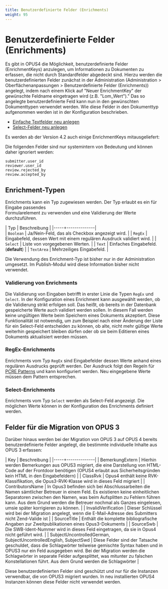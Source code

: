 ```yaml
--- 
title: Benutzerdefinierte Felder (Enrichments)
weight: 95
---
```


# Benutzerdefinierte Felder (Enrichments)

Es gibt in OPUS4 die Möglichkeit, benutzerdefinierte Felder (EnrichmentKeys) anzulegen, um
Informationen zu Dokumenten zu erfassen, die nicht durch Standardfelder abgedeckt sind. Hierzu
werden die benutzerdefinierten Felder zunächst in der Administration (Administration >
Oberflächenanpassungen > Benutzerdefinierte Felder (Enrichments)) angelegt, indem nach einem
Klick auf "Neuer EnrichmentKey" der gewünschte Feldname eingetragen wird (z.B. "Lom_Wert")."
Das so angelegte benutzerdefinierte Feld kann nun in den gewünschten Dokumenttypen verwendet
werden. Wie diese Felder in den Dokumenttyp aufgenommen werden ist in der Konfiguration
beschrieben.

* [Einfache Textfelder neu anlegen](../translation/fields.html#einfache-textfelder-neu-anlegen)
* [Select-Felder neu anlegen](../translation/fields.html#select-felder-neu-anlegen)

Es werden ab der Version 4.2 auch einige EnrichmentKeys mitausgeliefert:

Die folgenden Felder sind nur systemintern von Bedeutung und können daher ignoriert werden:

    submitter.user_id
    reviewer.user_id
    review.rejected_by
    review.accepted_by

## Enrichment-Typen

Enrichments kann ein Typ zugewiesen werden. Der Typ erlaubt es ein für Eingabe passendes  
Formularelement zu verwenden und eine Validierung der Werte durchzuführen.

| Typ | Beschreibung |
|-----+--------------|    
| `Boolean`  | Ja/Nein-Feld, das als Checkbox angezeigt wird. |
| `RegEx`    | Eingabefeld, dessen Wert mit einem regulären Ausdruck validiert wird. |
| `Select`   | Liste von vorgegebenen Werten. |
| `Text`     | Einfaches Eingabefeld. (__default__) |
| `TextArea` | Mehrzeiliges Eingabefeld. | 

<p class="info">
Die Verwendung des Enrichment-Typ ist bisher nur in der Administration umgesetzt. Im 
Publish-Modul wird diese Information bisher nicht verwendet.
</p>

### Validierung von Enrichments

Die Validierung von Eingaben betrifft in erster Linie die Typen `RegEx` und `Select`. In der Konfiguration eines
Enrichment kann ausgewählt werden, ob die Validierung strikt erfolgen soll. Das heißt, ob bereits in der Datenbank
gespeicherte Werte auch validiert werden sollen. In diesem Fall werden keine ungültigen Werte beim Speichern 
eines Dokuments akzeptiert. Diese Funktionalität ist notwendig, um zum Beispiel nach einer Änderung der Liste für 
ein Select-Feld entscheiden zu können, ob alte, nicht mehr gültige Werte weiterhin gespeichert bleiben dürfen oder 
ob sie beim Editieren eines Dokuments aktualisiert werden müssen. 

### __RegEx__-Enrichments

Enrichments vom Typ `RegEx` sind Eingabefelder dessen Werte anhand eines regulären Ausdrucks geprüft werden. Der
Ausdruck folgt den Regeln für [PCRE Patterns](https://www.php.net/manual/en/pcre.pattern.php) und kann konfiguriert
werden. Neu eingegebene Werte müssen dem Pattern entsprechen. 

### __Select__-Enrichments

Enrichments vom Typ `Select` werden als Select-Feld angezeigt. Die möglichen Werte können in der Konfiguration des
Enrichments definiert werden.
    
## Felder für die Migration von OPUS 3    

Darüber hinaus werden bei der Migration von OPUS 3 auf OPUS 4 bereits benutzerdefinierte Felder
angelegt, die bestimmte individuelle Inhalte aus OPUS 3 erfassen:

| Key | Beschreibung |
|-----+--------------|
| BemerkungExtern | Hierhin werden Bemerkungen aus OPUS3 migriert, die eine Darstellung von HTML-Code auf der Frontdoor benötigen (OPUS4 erlaubt aus Sicherheitsgründen kein HTML in den Eingabefeldern) |
| ClassRvk | Opus4 enthält keine RVK-Klassifikation, die Opus3-RVK-Klasse wird in dieses Feld migriert |
| ContributorsName | In Opus3 befinden sich bei Abschlussarbeiten die Namen sämtlicher Betreuer in einem Feld. Es existieren keine einheitlichen Separatoren zwischen den Namen, was beim Aufsplitten zu Fehlern führen kann. Aus dem Grund werden die Betreuer nochmal als Ganzes eingelesen, umsie später korrigieren zu können. |
| InvalidVerification | Dieser Schlüssel wird bei der Migration angelegt, wenn die E-Mail-Adresse des Submitters nicht Zend-Valide ist |
| SourceTitle | Enthält die komplette bibliografische Angaben zur Zweitpublikationen eines Opus3-Dokuments |
| SourceSwb | Die SWB-Ident-Nummer wird in dieses Feld eingetragen, da sie in Opus4 nicht geführt wird. |
| SubjectUncontrolledGerman, SubjectUncontrolledEnglish, SubjectSwd | Diese Felder sind der Tatsache geschuldet, dass die Schlagwörter teilweise gemischte Syntax haben und in OPUS3 nur ein Feld ausgegeben wird. Bei der Migration werden die Schlagwörter in separate Felder aufgesplittet, was mitunter zu falschen Konstellationen führt. Aus dem Grund werden die Schlagwörter |

Diese benutzerdefinierten Felder sind geschützt und nur für die Instanzen verwendbar, die von
OPUS3 migriert wurden. In neu installierten OPUS4 Instanzen können diese Felder nicht verwendet
werden.

